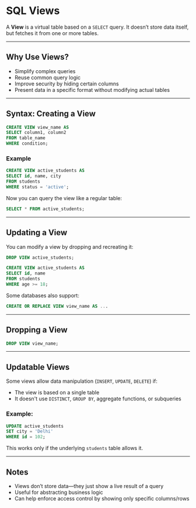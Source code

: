 # SQL Views

A **View** is a virtual table based on a `SELECT` query. It doesn’t store data itself, but fetches it from one or more tables.

---

## Why Use Views?

- Simplify complex queries
- Reuse common query logic
- Improve security by hiding certain columns
- Present data in a specific format without modifying actual tables

---

## Syntax: Creating a View

```sql
CREATE VIEW view_name AS
SELECT column1, column2
FROM table_name
WHERE condition;
````

### Example

```sql
CREATE VIEW active_students AS
SELECT id, name, city
FROM students
WHERE status = 'active';
```

Now you can query the view like a regular table:

```sql
SELECT * FROM active_students;
```

---

## Updating a View

You can modify a view by dropping and recreating it:

```sql
DROP VIEW active_students;

CREATE VIEW active_students AS
SELECT id, name
FROM students
WHERE age >= 18;
```

Some databases also support:

```sql
CREATE OR REPLACE VIEW view_name AS ...
```

---

## Dropping a View

```sql
DROP VIEW view_name;
```

---

## Updatable Views

Some views allow data manipulation (`INSERT`, `UPDATE`, `DELETE`) if:

* The view is based on a single table
* It doesn't use `DISTINCT`, `GROUP BY`, aggregate functions, or subqueries

### Example:

```sql
UPDATE active_students
SET city = 'Delhi'
WHERE id = 102;
```

This works only if the underlying `students` table allows it.

---

## Notes

* Views don’t store data—they just show a live result of a query
* Useful for abstracting business logic
* Can help enforce access control by showing only specific columns/rows